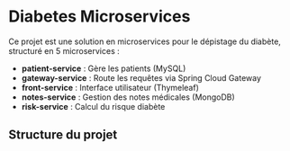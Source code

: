 # Diabetes Microservices

Ce projet est une solution en microservices pour le dépistage du diabète, structuré en 5 microservices :

- **patient-service** : Gère les patients (MySQL)
- **gateway-service** : Route les requêtes via Spring Cloud Gateway
- **front-service** : Interface utilisateur (Thymeleaf)
- **notes-service** : Gestion des notes médicales (MongoDB)
- **risk-service** : Calcul du risque diabète

## Structure du projet

